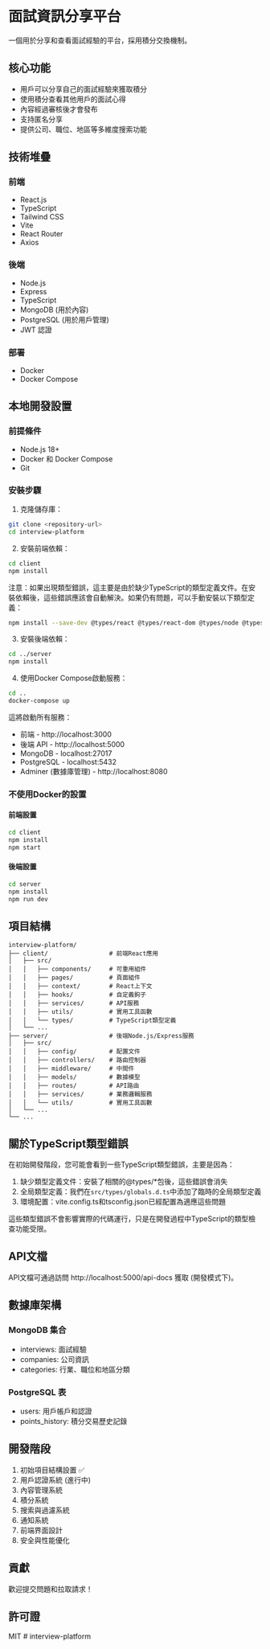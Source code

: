 # 面試資訊分享平台

一個用於分享和查看面試經驗的平台，採用積分交換機制。

## 核心功能

- 用戶可以分享自己的面試經驗來獲取積分
- 使用積分查看其他用戶的面試心得
- 內容經過審核後才會發布
- 支持匿名分享
- 提供公司、職位、地區等多維度搜索功能

## 技術堆疊

### 前端
- React.js
- TypeScript
- Tailwind CSS
- Vite
- React Router
- Axios

### 後端
- Node.js
- Express
- TypeScript
- MongoDB (用於內容)
- PostgreSQL (用於用戶管理)
- JWT 認證

### 部署
- Docker
- Docker Compose

## 本地開發設置

### 前提條件
- Node.js 18+
- Docker 和 Docker Compose
- Git

### 安裝步驟

1. 克隆儲存庫：

```bash
git clone <repository-url>
cd interview-platform
```

2. 安裝前端依賴：

```bash
cd client
npm install
```

注意：如果出現類型錯誤，這主要是由於缺少TypeScript的類型定義文件。在安裝依賴後，這些錯誤應該會自動解決。如果仍有問題，可以手動安裝以下類型定義：

```bash
npm install --save-dev @types/react @types/react-dom @types/node @types/react-router-dom
```

3. 安裝後端依賴：

```bash
cd ../server
npm install
```

4. 使用Docker Compose啟動服務：

```bash
cd ..
docker-compose up
```

這將啟動所有服務：
- 前端 - http://localhost:3000
- 後端 API - http://localhost:5000
- MongoDB - localhost:27017
- PostgreSQL - localhost:5432
- Adminer (數據庫管理) - http://localhost:8080

### 不使用Docker的設置

#### 前端設置

```bash
cd client
npm install
npm start
```

#### 後端設置

```bash
cd server
npm install
npm run dev
```

## 項目結構

```
interview-platform/
├── client/                 # 前端React應用
│   ├── src/
│   │   ├── components/     # 可重用組件
│   │   ├── pages/          # 頁面組件
│   │   ├── context/        # React上下文
│   │   ├── hooks/          # 自定義鉤子
│   │   ├── services/       # API服務
│   │   ├── utils/          # 實用工具函數
│   │   └── types/          # TypeScript類型定義
│   └── ...
├── server/                 # 後端Node.js/Express服務
│   ├── src/
│   │   ├── config/         # 配置文件
│   │   ├── controllers/    # 路由控制器
│   │   ├── middleware/     # 中間件
│   │   ├── models/         # 數據模型
│   │   ├── routes/         # API路由
│   │   ├── services/       # 業務邏輯服務
│   │   └── utils/          # 實用工具函數
│   └── ...
└── ...
```

## 關於TypeScript類型錯誤

在初始開發階段，您可能會看到一些TypeScript類型錯誤，主要是因為：

1. 缺少類型定義文件：安裝了相關的@types/*包後，這些錯誤會消失
2. 全局類型定義：我們在`src/types/globals.d.ts`中添加了臨時的全局類型定義
3. 環境配置：vite.config.ts和tsconfig.json已經配置為適應這些問題

這些類型錯誤不會影響實際的代碼運行，只是在開發過程中TypeScript的類型檢查功能受限。

## API文檔

API文檔可通過訪問 http://localhost:5000/api-docs 獲取 (開發模式下)。

## 數據庫架構

### MongoDB 集合

- interviews: 面試經驗
- companies: 公司資訊
- categories: 行業、職位和地區分類

### PostgreSQL 表

- users: 用戶帳戶和認證
- points_history: 積分交易歷史記錄

## 開發階段

1. 初始項目結構設置 ✅
2. 用戶認證系統 (進行中)
3. 內容管理系統
4. 積分系統
5. 搜索與過濾系統
6. 通知系統
7. 前端界面設計
8. 安全與性能優化

## 貢獻

歡迎提交問題和拉取請求！

## 許可證

MIT #   i n t e r v i e w - p l a t f o r m  
 